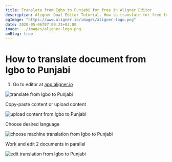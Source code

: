 ```yaml
---
title: Translate from Igbo to Punjabi for free in Aligner Editor
description: Aligner Dual Editor Tutorial. How to translate for free from Igbo to Punjabi. Aligner is multilingual document management platform. 
ogImage: "https://www.aligner.io/images/aligner-logo.png"
date: 2020-05-06T07:09:21+03:00
image: ../images/aligner-logo.png
onBlog: true
---
```


# How to translate document from Igbo to Punjabi

1. Go to editor at [app.aligner.io](https://app.aligner.io "Aligner App web page")

![translate from Igbo to Punjabi](../aligner-blank-editor.png "translate from Igbo to Punjabi")

Copy-paste content or upload content

![upload content from Igbo to Punjabi](../aligner-uploaded-document.png "upload content from Igbo to Punjabi")

Choose desired language

![choose machine translation from Igbo to Punjabi](../aligner-language-dropdown.png "choose machine translation from Igbo to Punjabi")

Work and edit 2 documents in parallel

![edit translation from Igbo to Punjabi](../aligner-double-sitded-editor.png "edit translation from Igbo to Punjabi")

